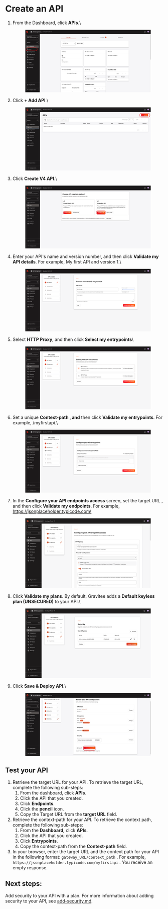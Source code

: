 # Create an API

1.  From the Dashboard, click **APIs**.\


    <figure><img src="../../.gitbook/assets/0C327947-9B22-4326-A689-3EDB37DED7A1.jpeg" alt=""><figcaption></figcaption></figure>
2.  Click **+ Add API**.\


    <figure><img src="../../.gitbook/assets/28D18F13-E1B9-4FD2-9A3F-48B07C2C4A31.jpeg" alt=""><figcaption></figcaption></figure>
3.  Click **Create V4 API**.\


    <figure><img src="../../.gitbook/assets/4841C54B-740F-454B-A6FE-0319A8CC46FD.jpeg" alt=""><figcaption></figcaption></figure>
4.  Enter your API's name and version number, and then click **Validate my API details**. For example, My first API and version 1.\


    <figure><img src="../../.gitbook/assets/image (1) (1).png" alt=""><figcaption></figcaption></figure>
5.  Select **HTTP Proxy**, and then click **Select my entrypoints**\


    <figure><img src="../../.gitbook/assets/image (3).png" alt=""><figcaption></figcaption></figure>
6.  Set a unique **Context-path , and** then click **Validate my entrypoints**. For example, /myfirstapi.\


    <figure><img src="../../.gitbook/assets/image (5).png" alt=""><figcaption></figcaption></figure>
7.  In the **Configure your API endpoints access** screen, set the target URL , and then click **Validate my endpoints**. For example, https://jsonplaceholder.typicode.com\




    <figure><img src="../../.gitbook/assets/image (11).png" alt=""><figcaption></figcaption></figure>
8.  Click **Validate my plans**. By default, Gravitee adds a **Default keyless plan (UNSECURED)** to your API.\


    <figure><img src="../../.gitbook/assets/image (10).png" alt=""><figcaption></figcaption></figure>
9.  Click **Save & Deploy API**.\


    <figure><img src="../../.gitbook/assets/F1F03EEB-D24D-4303-A197-39EB859ACC3D_1_105_c.jpeg" alt=""><figcaption></figcaption></figure>

## Test your API

1. Retrieve the target URL for your API. To retrieve the target URL, complete the following sub-steps:
   1. From the dashboard, click **APIs**.&#x20;
   2. Click the API that you created.&#x20;
   3. Click **Endpoints**.&#x20;
   4. Click the **pencil** icon.
   5. Copy the Target URL from the **target URL** field.&#x20;
2. Retrieve the context-path for your API. To retrieve the context path, complete the following sub-steps:
   1. From the **Dashboard,** click **APIs**.
   2. Click the API that you created.
   3. Click **Entrypoints**.&#x20;
   4. Copy the context-path from the **Context-path** field.&#x20;
3. In your browser, enter the target URL and the context path for your API in the following format: `gateway_URL/context_path` . For example, `https://jsonplaceholder.typicode.com/myfirstapi` .  You receive an empty response.

## Next steps:

Add security to your API with a plan. For more information about adding security to your API, see [add-security.md](add-security.md "mention").
